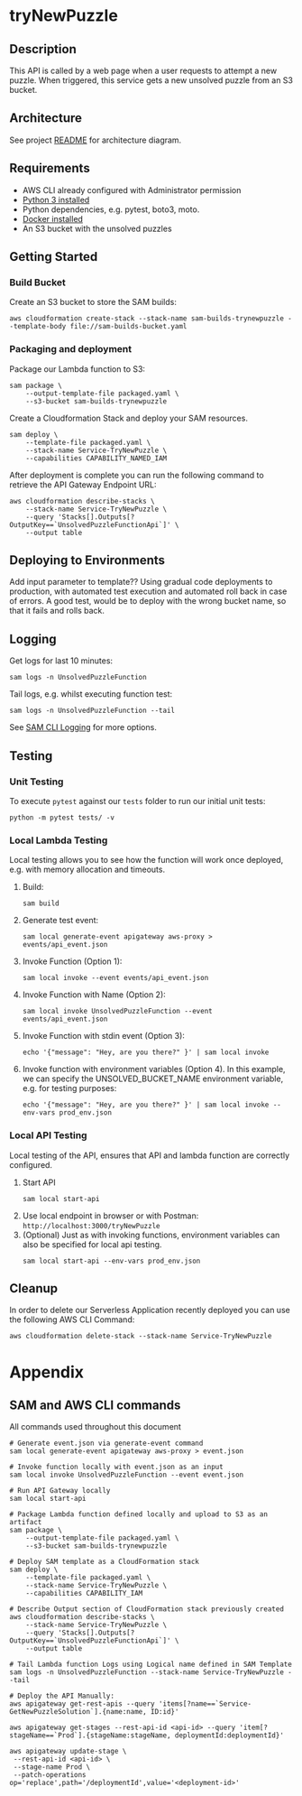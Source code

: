 # tryNewPuzzle

## Description
This API is called by a web page when a user requests to attempt a new puzzle.  When triggered, this service gets a new unsolved puzzle from an S3 bucket.

## Architecture
See project [README](../../README.md) for architecture diagram.

## Requirements

* AWS CLI already configured with Administrator permission
* [Python 3 installed](https://www.python.org/downloads/)
* Python dependencies, e.g. pytest, boto3, moto.
* [Docker installed](https://www.docker.com/community-edition)
* An S3 bucket with the unsolved puzzles

## Getting Started
### Build Bucket
Create an S3 bucket to store the SAM builds:
```
aws cloudformation create-stack --stack-name sam-builds-trynewpuzzle --template-body file://sam-builds-bucket.yaml
```

### Packaging and deployment
Package our Lambda function to S3:

```
sam package \
    --output-template-file packaged.yaml \
    --s3-bucket sam-builds-trynewpuzzle
```

Create a Cloudformation Stack and deploy your SAM resources.

```
sam deploy \
    --template-file packaged.yaml \
    --stack-name Service-TryNewPuzzle \
    --capabilities CAPABILITY_NAMED_IAM
```

After deployment is complete you can run the following command to retrieve the API Gateway Endpoint URL:
```
aws cloudformation describe-stacks \
    --stack-name Service-TryNewPuzzle \
    --query 'Stacks[].Outputs[?OutputKey==`UnsolvedPuzzleFunctionApi`]' \
    --output table
```

## Deploying to Environments
Add input parameter to template??
Using gradual code deployments to production, with automated test execution and automated roll back in case of errors.  A good test, would be to deploy with the wrong bucket name, so that it fails and rolls back.

## Logging
Get logs for last 10 minutes:
```
sam logs -n UnsolvedPuzzleFunction
```

Tail logs, e.g. whilst executing function test:
```
sam logs -n UnsolvedPuzzleFunction --tail
```

See [SAM CLI Logging](https://docs.aws.amazon.com/serverless-application-model/latest/developerguide/serverless-sam-cli-logging.html) for more options.

## Testing
### Unit Testing
To execute `pytest` against our `tests` folder to run our initial unit tests:
```
python -m pytest tests/ -v
```

### Local Lambda Testing
Local testing allows you to see how the function will work once deployed, e.g. with memory allocation and timeouts.

1. Build:
    ```
    sam build
    ```
1. Generate test event:
    ```
    sam local generate-event apigateway aws-proxy > events/api_event.json
    ```
1. Invoke Function (Option 1):
    ```
    sam local invoke --event events/api_event.json
    ```
1. Invoke Function with Name (Option 2):
    ```
    sam local invoke UnsolvedPuzzleFunction --event events/api_event.json
    ```
1. Invoke Function with stdin event (Option 3):
    ```
    echo '{"message": "Hey, are you there?" }' | sam local invoke
    ```
1. Invoke function with environment variables (Option 4).  In this example, we can specify the UNSOLVED_BUCKET_NAME environment variable, e.g. for testing purposes:
    ```
    echo '{"message": "Hey, are you there?" }' | sam local invoke --env-vars prod_env.json
    ```

### Local API Testing
Local testing of the API, ensures that API and lambda function are correctly configured.
1. Start API
    ```
    sam local start-api
    ```
1. Use local endpoint in browser or with Postman: `http://localhost:3000/tryNewPuzzle`
1. (Optional) Just as with invoking functions, environment variables can also be specified for local api testing.
    ```
    sam local start-api --env-vars prod_env.json
    ```

## Cleanup
In order to delete our Serverless Application recently deployed you can use the following AWS CLI Command:

```
aws cloudformation delete-stack --stack-name Service-TryNewPuzzle
```

# Appendix
## SAM and AWS CLI commands

All commands used throughout this document

```
# Generate event.json via generate-event command
sam local generate-event apigateway aws-proxy > event.json

# Invoke function locally with event.json as an input
sam local invoke UnsolvedPuzzleFunction --event event.json

# Run API Gateway locally
sam local start-api

# Package Lambda function defined locally and upload to S3 as an artifact
sam package \
    --output-template-file packaged.yaml \
    --s3-bucket sam-builds-trynewpuzzle

# Deploy SAM template as a CloudFormation stack
sam deploy \
    --template-file packaged.yaml \
    --stack-name Service-TryNewPuzzle \
    --capabilities CAPABILITY_IAM

# Describe Output section of CloudFormation stack previously created
aws cloudformation describe-stacks \
    --stack-name Service-TryNewPuzzle \
    --query 'Stacks[].Outputs[?OutputKey==`UnsolvedPuzzleFunctionApi`]' \
    --output table

# Tail Lambda function Logs using Logical name defined in SAM Template
sam logs -n UnsolvedPuzzleFunction --stack-name Service-TryNewPuzzle --tail

# Deploy the API Manually:
aws apigateway get-rest-apis --query 'items[?name==`Service-GetNewPuzzleSolution`].{name:name, ID:id}'

aws apigateway get-stages --rest-api-id <api-id> --query 'item[?stageName==`Prod`].{stageName:stageName, deploymentId:deploymentId}'

aws apigateway update-stage \
 --rest-api-id <api-id> \
 --stage-name Prod \
 --patch-operations op='replace',path='/deploymentId',value='<deployment-id>'
```

